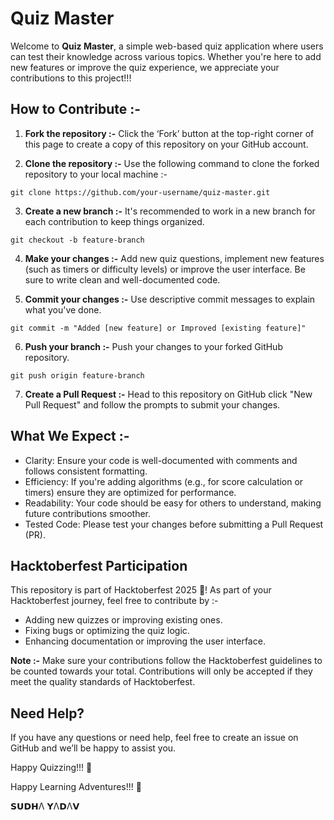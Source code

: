 # Quiz Master
Welcome to **Quiz Master**, a simple web-based quiz application where users can test their knowledge across various topics. Whether you're here to add new features or improve the quiz experience, we appreciate your contributions to this project!!!

## How to Contribute :-
1. **Fork the repository :-** Click the ‘Fork’ button at the top-right corner of this page to create a copy of this repository on your GitHub account.

2. **Clone the repository :-** Use the following command to clone the forked repository to your local machine :-

```
git clone https://github.com/your-username/quiz-master.git
```
3. **Create a new branch :-** It's recommended to work in a new branch for each contribution to keep things organized.

```
git checkout -b feature-branch
```
4. **Make your changes :-** Add new quiz questions, implement new features (such as timers or difficulty levels) or improve the user interface. Be sure to write clean and well-documented code.

5. **Commit your changes :-** Use descriptive commit messages to explain what you've done.

```
git commit -m "Added [new feature] or Improved [existing feature]"
```
6. **Push your branch :-** Push your changes to your forked GitHub repository.

```
git push origin feature-branch
```
7. **Create a Pull Request :-** Head to this repository on GitHub click "New Pull Request" and follow the prompts to submit your changes.

## What We Expect :-
* Clarity: Ensure your code is well-documented with comments and follows consistent formatting.
* Efficiency: If you're adding algorithms (e.g., for score calculation or timers) ensure they are optimized for performance.
* Readability: Your code should be easy for others to understand, making future contributions smoother.
* Tested Code: Please test your changes before submitting a Pull Request (PR).

## Hacktoberfest Participation
This repository is part of Hacktoberfest 2025 🎉! As part of your Hacktoberfest journey, feel free to contribute by :-

* Adding new quizzes or improving existing ones.
* Fixing bugs or optimizing the quiz logic.
* Enhancing documentation or improving the user interface.

**Note :-** Make sure your contributions follow the Hacktoberfest guidelines to be counted towards your total. Contributions will only be accepted if they meet the quality standards of Hacktoberfest.

## Need Help?
If you have any questions or need help, feel free to create an issue on GitHub and we’ll be happy to assist you.

Happy Quizzing!!! 🚀

Happy Learning Adventures!!! 🚀

𝗦𝗨𝗗𝗛Λ 𝗬Λ𝗗Λ𝗩
